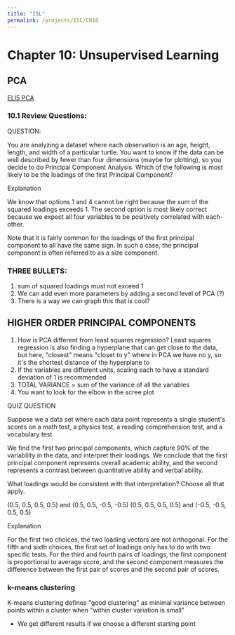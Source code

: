 ```yaml
---
title: "ISL"
permalink: /projects/ISL/CH10
---
```


# Chapter 10: Unsupervised Learning

## PCA

[ELI5 PCA](https://www.reddit.com/r/explainlikeimfive/comments/17xk21/eli5_principle_component_analysis_pcn/c89rmai/)

### 10.1 Review Questions: 

QUESTION:

You are analyzing a dataset where each observation is an age, height, length, and width of a particular turtle. You want to know if the data can be well described by fewer than four dimensions (maybe for plotting), so you decide to do Principal Component Analysis. Which of the following is most likely to be the loadings of the first Principal Component?

Explanation

We know that options 1 and 4 cannot be right because the sum of the squared loadings exceeds 1. The second option is most likely correct because we expect all four variables to be positively correlated with each-other.

Note that it is fairly common for the loadings of the first principal component to all have the same sign. In such a case, the principal component is often referred to as a size component.


### THREE BULLETS:

1. sum of squared loadings must not exceed 1
2. We can add even more parameters by adding a second level of PCA (?)
3. There is a way we can graph this that is cool? 


## HIGHER ORDER PRINCIPAL COMPONENTS

1. How is PCA different from least squares regression? Least squares regression is also finding a hyperplane that can get close to the data, but here, "closest" means "closet to y" where in PCA we have no y, so it's the shortest distance of the hyperplane to 
2. If the variables are different units, scaling each to have a standard deviation of 1 is recommended
3. TOTAL VARIANCE = sum of the variance of all the variables 
4. You want to look for the elbow in the scree plot


QUIZ QUESTION

Suppose we a data set where each data point represents a single student's scores on a math test, a physics test, a reading comprehension test, and a vocabulary test.

We find the first two principal components, which capture 90% of the variability in the data, and interpret their loadings. We conclude that the first principal component represents overall academic ability, and the second represents a contrast between quantitative ability and verbal ability.

What loadings would be consistent with that interpretation? Choose all that apply.


(0.5, 0.5, 0.5, 0.5) and (0.5, 0.5, -0.5, -0.5)
(0.5, 0.5, 0.5, 0.5) and (-0.5, -0.5, 0.5, 0.5)


Explanation

For the first two choices, the two loading vectors are not orthogonal. For the fifth and sixth choices, the first set of loadings only has to do with two specific tests. For the third and fourth pairs of loadings, the first component is proportional to average score, and the second component measures the difference between the first pair of scores and the second pair of scores.


### k-means clustering

K-means clustering defines "good clustering" as minimal variance between points within a cluster
when "within cluster variation is small"

* We get different results if we choose a different starting point
